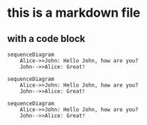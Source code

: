 # this is a markdown file

## with a code block

```{.mermaid width=300 format=emf loc=img}
sequenceDiagram
    Alice->>John: Hello John, how are you?
    John-->>Alice: Great!
```

```{.mermaid width=600 format=emf loc=img}
sequenceDiagram
    Alice->>John: Hello John, how are you?
    John-->>Alice: Great!
```

```{.mermaid width=300 format=emf loc=img}
sequenceDiagram
    Alice->>John: Hello John, how are you?
    John-->>Alice: Great!
```
